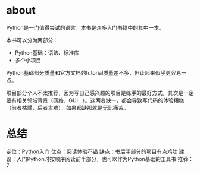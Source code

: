 # about

Python是一门值得尝试的语言，本书是众多入门书籍中的其中一本。

本书可以分为两部分：

- Python基础：语法、标准库
- 多个小项目

Python基础部分质量和官方文档的tutorial质量差不多，但读起来似乎更容易一点。

项目部分个人不太推荐，因为写自己感兴趣的项目是练手的最好方式，其次是一定要有相关领域背景（网络、GUI...）。这两者缺一，都会导致写代码的体验糟糕（前者枯燥，后者太难），如果都缺那就是无比痛苦。

# 总结

定位：Python入门
优点：阅读体验不错
缺点：书后半部分的项目有点鸡肋
建议：入门Python时按顺序阅读前半部分，也可以作为Python基础的工具书
推荐：7